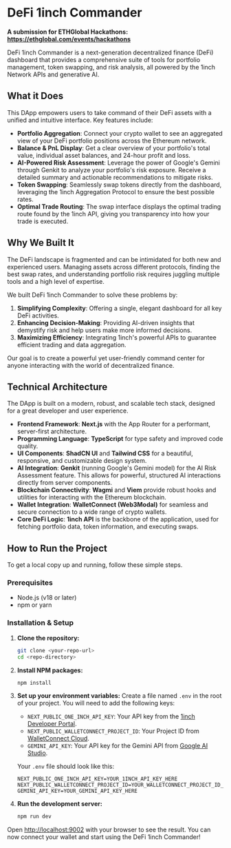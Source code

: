 # DeFi 1inch Commander

**A submission for ETHGlobal Hackathons: https://ethglobal.com/events/hackathons**

DeFi 1inch Commander is a next-generation decentralized finance (DeFi) dashboard that provides a comprehensive suite of tools for portfolio management, token swapping, and risk analysis, all powered by the 1inch Network APIs and generative AI.

## What it Does

This DApp empowers users to take command of their DeFi assets with a unified and intuitive interface. Key features include:

*   **Portfolio Aggregation**: Connect your crypto wallet to see an aggregated view of your DeFi portfolio positions across the Ethereum network.
*   **Balance & PnL Display**: Get a clear overview of your portfolio's total value, individual asset balances, and 24-hour profit and loss.
*   **AI-Powered Risk Assessment**: Leverage the power of Google's Gemini through Genkit to analyze your portfolio's risk exposure. Receive a detailed summary and actionable recommendations to mitigate risks.
*   **Token Swapping**: Seamlessly swap tokens directly from the dashboard, leveraging the 1inch Aggregation Protocol to ensure the best possible rates.
*   **Optimal Trade Routing**: The swap interface displays the optimal trading route found by the 1inch API, giving you transparency into how your trade is executed.

## Why We Built It

The DeFi landscape is fragmented and can be intimidated for both new and experienced users. Managing assets across different protocols, finding the best swap rates, and understanding portfolio risk requires juggling multiple tools and a high level of expertise.

We built DeFi 1inch Commander to solve these problems by:

1.  **Simplifying Complexity**: Offering a single, elegant dashboard for all key DeFi activities.
2.  **Enhancing Decision-Making**: Providing AI-driven insights that demystify risk and help users make more informed decisions.
3.  **Maximizing Efficiency**: Integrating 1inch's powerful APIs to guarantee efficient trading and data aggregation.

Our goal is to create a powerful yet user-friendly command center for anyone interacting with the world of decentralized finance.

## Technical Architecture

The DApp is built on a modern, robust, and scalable tech stack, designed for a great developer and user experience.

*   **Frontend Framework**: **Next.js** with the App Router for a performant, server-first architecture.
*   **Programming Language**: **TypeScript** for type safety and improved code quality.
*   **UI Components**: **ShadCN UI** and **Tailwind CSS** for a beautiful, responsive, and customizable design system.
*   **AI Integration**: **Genkit** (running Google's Gemini model) for the AI Risk Assessment feature. This allows for powerful, structured AI interactions directly from server components.
*   **Blockchain Connectivity**: **Wagmi** and **Viem** provide robust hooks and utilities for interacting with the Ethereum blockchain.
*   **Wallet Integration**: **WalletConnect (Web3Modal)** for seamless and secure connection to a wide range of crypto wallets.
*   **Core DeFi Logic**: **1inch API** is the backbone of the application, used for fetching portfolio data, token information, and executing swaps.

## How to Run the Project

To get a local copy up and running, follow these simple steps.

### Prerequisites

*   Node.js (v18 or later)
*   npm or yarn

### Installation & Setup

1.  **Clone the repository:**
    ```sh
    git clone <your-repo-url>
    cd <repo-directory>
    ```

2.  **Install NPM packages:**
    ```sh
    npm install
    ```

3.  **Set up your environment variables:**
    Create a file named `.env` in the root of your project. You will need to add the following keys:

    *   `NEXT_PUBLIC_ONE_INCH_API_KEY`: Your API key from the [1inch Developer Portal](https://portal.1inch.dev/).
    *   `NEXT_PUBLIC_WALLETCONNECT_PROJECT_ID`: Your Project ID from [WalletConnect Cloud](https://cloud.walletconnect.com/).
    *   `GEMINI_API_KEY`: Your API key for the Gemini API from [Google AI Studio](https://aistudio.google.com/app/apikey).

    Your `.env` file should look like this:
    ```
    NEXT_PUBLIC_ONE_INCH_API_KEY=YOUR_1INCH_API_KEY_HERE
    NEXT_PUBLIC_WALLETCONNECT_PROJECT_ID=YOUR_WALLETCONNECT_PROJECT_ID_HERE
    GEMINI_API_KEY=YOUR_GEMINI_API_KEY_HERE
    ```

4.  **Run the development server:**
    ```sh
    npm run dev
    ```

Open [http://localhost:9002](http://localhost:9002) with your browser to see the result. You can now connect your wallet and start using the DeFi 1inch Commander!

